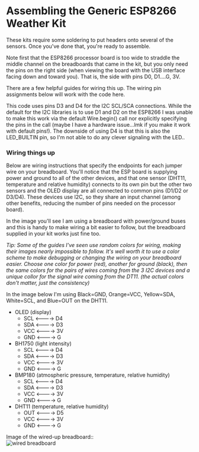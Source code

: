 # Assembling the Generic ESP8266 Weather Kit

These kits require some soldering to put headers onto several of the
sensors. Once you've done that, you're ready to assemble.

Note first that the ESP8266 processor board is too wide
to straddle the middle channel on the breadboards that
came in the kit, but you only need the pins on the right
side (when viewing the board with the USB interface
facing down and toward you).  That is, the side with pins
D0, D1....G, 3V.

There are a few helpful guides for wiring this up. The wiring pin
assignments below will work with the code here. 

This code uses pins D3 and D4 for the I2C SCL/SCA connections.
While the default for the I2C libraries is to use D1 and D2 on
the ESP8266 I was unable to make this work via the default
Wire.begin() call nor explicitly specifying the pins in the
call (maybe I have a hardware issue...lmk if you make it work
with default pins!).  The downside of using
D4 is that this is also the LED_BUILTIN pin, so I'm not able
to do any clever signaling with the LED..

### Wiring things up

Below are wiring instructions that specify the endpoints for each 
jumper wire on your breadboard.  You'll notice that the ESP board
is supplying power and ground to all of the other devices, and that
one sensor (DHT11, temperature and relative humidity) connects
to its own pin but the other two sensors and the OLED display
are all connected to common pins (D1/D2 or D3/D4). These devices
use I2C, so they share an input channel (among other benefits, 
reducing the number of pins needed on the processor board).

In the image you'll see I am using a breadboard with power/ground
buses and this is handy to make wiring a bit easier to follow,
but the breadboard supplied in your kit works just fine too.

*Tip: Some of the guides I've seen use random colors for wiring,
making their images nearly impossible to follow.  It's *well worth it*
to use a color scheme to make debugging or changing the wiring on
your breadboard easier.  Choose one color for power (red), another
for ground (black), then the same colors for the pairs of wires
coming from the 3 I2C devices and a unique collor for the signal
wire coming from the DT11.  (the actual colors don't matter, just
the consistency)*

In the image below I'm using Black=GND, Orange=VCC,
Yellow=SDA, White=SCL, and Blue=OUT on the DHT11.

* OLED (display)
	* SCL <----> D4
	* SDA <----> D3
	* VCC <----> 3V
	* GND <----> G
* BH1750 (light intensity)
	* SCL <----> D4
	* SDA <----> D3
	* VCC <----> 3V
	* GND <----> G
* BMP180 (atmospheric pressure, temperature, relative humidity)
	* SCL <----> D4
	* SDA <----> D3
	* VCC <----> 3V
	* GND <----> G
* DHT11 (temperature, relative humidity)
	* OUT <----> D5
	* VCC <----> 3V
	* GND <----> G

Image of the wired-up breadboard::<br>
![wired breadboard](GenericESP8266wiring.jpeg)

